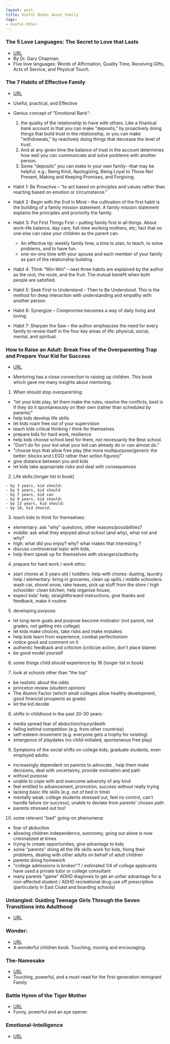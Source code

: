 ```yaml
---
layout: post
title: Useful Books about Family
tags:
- Useful-Other
---
```



### The 5 Love Languages: The Secret to Love that Lasts

- [URL](https://www.amazon.com/dp/B00OICLVBI/ref=dp-kindle-redirect?_encoding=UTF8&btkr=1)
- By Dr. Gary Chapman,
- Five love languages: Words of Affirmation, Quality Time, Receiving Gifts, Acts of Service, and Physical Touch.


###  The 7 Habits of Effective Family

- [URL](https://www.amazon.com/dp/B00L73JQ0O/ref=dp-kindle-redirect?_encoding=UTF8&btkr=1)
- Useful, practical, and Effective
- Genius concept of "Emotional Bank": 
	1. the quality of the relationship to have with others. Like a finanical bank account in that you can make "deposits," by proactively doing things that build trust in the relationship, or you can make "withdrawals," by reactively doing things that decrease the level of trust. 
	2. And at any given time the balance of trust in the account determines how well you can communicate and solve porblems with another person.
	3. Some "deposits" you can make in your own family--that may be helpful; e.g.: Being Kind, Apologizing, Being Loyal to Those Not Present, Making and Keeping Promises, and Forgiving.

- Habit 1: Be Proactive –  “to act based on principles and values rather than reacting based on emotion or circumstance.” 
- Habit 2: Begin with the End in Mind – the cultivation of the first habit is the building of a family mission statement. A family mission statement explains the principles and proriority the family.  
- Habit 3: Put First Things First –  putting family first in all things. About  work-life balance, day care, full-time working mothers, etc; fact that no one else can raise your children as the parent can. 
   + An effective tip: weekly family time,  a time to plan, to teach, to solve problems, and to have fun.  
   + one-on-one time with your spouse and each member of your family as part of the relationship building .
- Habit 4: Think “Win-Win” –  next three habits are explained by the author as the root, the route, and the fruit. The mutual benefit when both people are satisfied. 
- Habit 5: Seek First to Understand - Then to Be Understood. This is the method for deep interaction with understanding and empathy with another person.
- Habit 6: Synergize – Compromise becomes a way of daily living and loving.
- Habit 7: Sharpen the Saw – the author emphasizes the need for every family to renew itself in the four key areas of life: physical, social, mental, and spiritual. 

### How to Raise an Adult: Break Free of the Overparenting Trap and Prepare Your Kid for Success

- [URL](https://www.amazon.com/How-Raise-Adult-Overparenting-Prepare/dp/1250093635/ref=tmm_pap_swatch_0?_encoding=UTF8&qid=1497746888&sr=1-1)

- Mentoring has a close connection to raising up children. This  book which gave me  many insights about mentoring.


1. When should stop overparenting:
- "let your kids play, let them make the rules, resolve the conflicts, best is if they do it spontaneously on their own (rather than scheduled by parents)"
- help kids develop life skills
- let kids roam free out of your supervision
- teach kids critical thinking / think for themselves
- prepare kids for hard work, resilience
- help kids choose school best for them, not necessarily the Best school.
- "Don't do for your kid what your kid can already do or can almost do." 
- "choose toys that allow free play (the more multipurpose/generic the better: blocks and LEGO rather than action figures)"
- give distance between you and kids
- let kids take appropriate risks and deal with consequences



2. Life skills:(longer list in book)
```
- by 3 years, kid should:
- by 5 years, kid should
- by 7 years, kid can
- by 9 years, kid should:
- by 13 years, kid should:
- by 18, kid should:
```

3. teach kids to think for themselves:
- elementary: ask  "why" questions, other reasons/possibilities?
- middle: ask what they enjoyed about school  (and why), what not and why? 
- high: what did you enjoy? why? what makes that interesting ?
- discuss controversial topic with kids, 
- help them speak up for themselves with strangers/authority. 

4. prepare for hard work / work ethic:
- start chores at 3 years old / toddlers: help with chores: dusting, laundry help / elementary: bring in groceries, clean up spills / middle schoolers: wash car, shovel snow, rake leaves, pick up stuff from the store / high schoolder:  clean kitchen, help organize house,
- expect kids' help, straightforward instructions, give thanks and feedback, make it routine

5. developing purpose:
- let long-term goals and purpose become motivator (not parent, not grades, not getting into college)
- let kids make choices, take risks and make mistakes
- help kids learn from experience, combat perfectionism
- notice good and comment on it
- authentic feedback and criticism (criticize action, don't place blame)
- be good model yourself

6. some things child should experience by 18 (longer list in book)

7. look at schools other than "the top"
- be realistic about the odds
- princeton review (student opinion)
- The Alumni Factor (which small colleges allow healthy development, good financial prospects as grads)
- let the kid decide

8. shifts in childhood in the past 20-30 years:
- media spread fear of abduction/injury/death
- falling behind competition (e.g. from other countries)
- self-esteem movement (e.g. everyone gets a trophy for existing)
- emergence of playdates (vs child-initiated, spontaneous free play)

9. Symptoms of the social shifts on college kids, graduate students, even employed adults:
- increasingly dependent on parents to advocate , help them make decisions, deal with uncertainty, provide motivation and path
- without purpose
- unable to cope with and overcome adversity of any kind
- feel entitled to advancement, promotion, success without really trying 
- lacking basic life skills (e.g. out of bed in time) 
- mentally weak: college students stressed out, feel no control, can't handle failure (or success), unable to deviate from parents' chosen path
- parents stressed out too!

10. some relevant "bad" going-on phenomena: 
- fear of abduction 
- allowing children independence, autonomy, going out alone is now criminalized at times
- trying to create opportunities, give advantage to kids
- some "parents" doing all the life skills work for kids, fixing their problems, dealing with other adults on behalf of adult children
- parents doing homework
- "college admissions is broken"? / estimated 1/4 of college applicants have used a private tutor or college consultant
- many parents "game" ADHD diagnosis to get an unfair advantage for a non-affected student / ADHD recreational drug use off prescription (particularly in East Coast and boarding schools)




### Untangled: Guiding Teenage Girls Through the Seven Transitions into Adulthood

- [URL](https://www.amazon.com/Untangled-Guiding-Teenage-Transitions-Adulthood/dp/0553393057)


### Wonder:

- [URL](https://smile.amazon.com/dp/B0051ANPZQ/ref=smi_www_rco2_go_smi_g2609328962?_encoding=UTF8&btkr=1&ie=UTF8)
- A wonderful children book. Touching, moving and encouraging.

### The-Namesake
- [URL](https://www.amazon.com/Namesake-Novel-Jhumpa-Lahiri/dp/0618485228/ref=tmm_pap_swatch_0?_encoding=UTF8&qid=1497747102&sr=1-1)
- Touching, powerful, and a must-read for the first-generation immigrant Family

### Battle Hymn of the Tiger Mother

- [URL](https://www.amazon.com/Battle-Hymn-Tiger-Mother-Chua/dp/0143120581)
- Funny, powerful and an eye opener.


### Emotional-Intelligence

- [URL](https://www.audible.com/pd/Emotional-Intelligence-Part-1-Audiobook/B002VA9U0S)

